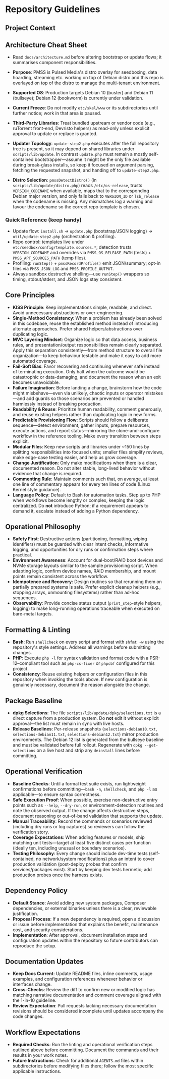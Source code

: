 # Repository Guidelines

## Project Context
## Architecture Cheat Sheet
- Read `docs/architecture.md` before altering bootstrap or update flows; it summarises component responsibilities.

- **Purpose**: PMSS is Pulsed Media's distro overlay for seedboxing, data hoarding, streaming etc. working on top of Debian distro and this repo is overlayed on top of the distro to manage the multi-tenant environment.
- **Supported OS**: Production targets Debian 10 (buster) and Debian 11 (bullseye); Debian 12 (bookworm) is currently under validation.
- **Current Freeze**: Do not modify `etc/skel/www` or its subdirectories until further notice; work in that area is paused.
- **Third-Party Libraries**: Treat bundled upstream or vendor code (e.g., ruTorrent front-end, Devristo helpers) as read-only unless explicit approval to update or replace is granted.
- **Updater Topology**: `update-step2.php` executes after the full repository tree is present, so it may depend on shared libraries under `scripts/lib/update`. In contrast `update.php` must remain a mostly self-contained bootstrapper—assume it might be the only file available during break-glass installs, so keep it focused on argument parsing, fetching the requested snapshot, and handing off to `update-step2.php`.
- **Distro Selection**: `pmssDetectDistro()` (in `scripts/lib/update/distro.php`) reads `/etc/os-release`, trusts `VERSION_CODENAME` when available, maps that to the corresponding Debian major version, and only falls back to `VERSION_ID` or `lsb_release` when the codename is missing. Any mismatches log a warning and favour the codename so the correct repo template is chosen.

### Quick Reference (keep handy)
- Update flow: `install.sh` → `update.php` (bootstrap/JSON logging) → `util/update-step2.php` (orchestration & profiling).
- Repo control: templates live under `etc/seedbox/config/template.sources.*`; detection trusts `VERSION_CODENAME` and overrides via `PMSS_OS_RELEASE_PATH` (tests) + `PMSS_APT_SOURCES_PATH` (temp files).
- Profiling: `runStep()` + `pmssRecordProfile()` emit JSON/summary; opt-in files via `PMSS_JSON_LOG` and `PMSS_PROFILE_OUTPUT`.
- Always sandbox destructive shelling—use `runStep()` wrappers so timing, stdout/stderr, and JSON logs stay consistent.

## Core Principles
- **KISS Principle**: Keep implementations simple, readable, and direct. Avoid unnecessary abstractions or over-engineering.
- **Single-Method Consistency**: When a problem has already been solved in this codebase, reuse the established method instead of introducing alternate approaches. Prefer shared helpers/abstractions over duplicating logic.
- **MVC Layering Mindset**: Organize logic so that data access, business rules, and presentation/output responsibilities remain clearly separated. Apply this separation consistently—from method structure to overall file organization—to keep behaviour testable and make it easy to add more automated coverage.
- **Fail-Soft Bias**: Favor recovering and continuing whenever safe instead of terminating execution. Only halt when the outcome would be catastrophic or data-damaging, and document the reason when an exit becomes unavoidable.
- **Failure Imagination**: Before landing a change, brainstorm how the code might misbehave—even via unlikely, chaotic inputs or operator mistakes—and add guards so those scenarios are prevented or handled harmlessly instead of breaking production.
- **Readability & Reuse**: Prioritize human readability, comment generously, and reuse existing helpers rather than duplicating logic in new forms.
- **Predictable Provisioning Flow**: Scripts should follow a deliberate sequence—detect environment, gather inputs, prepare resources, execute actions, and report status—mirroring the clone-and-configure workflow in the reference tooling. Make every transition between steps explicit.
- **Modular Files**: Keep new scripts and libraries under ~150 lines by splitting responsibilities into focused units; smaller files simplify reviews, make edge-case testing easier, and help us grow coverage.
- **Change Justification**: Only make modifications when there is a clear, documented reason. Do not alter stable, long-lived behavior without evidence that change is required.
- **Commenting Rule**: Maintain comments such that, on average, at least one line of commentary appears for every ten lines of code (Linux Kernel style guidance).
- **Language Policy**: Default to Bash for automation tasks. Step up to PHP when workflows become lengthy or complex, keeping the logic centralized. Do **not** introduce Python; if a requirement appears to demand it, escalate instead of adding a Python dependency.

## Operational Philosophy
- **Safety First**: Destructive actions (partitioning, formatting, wiping identifiers) must be guarded with clear intent checks, informative logging, and opportunities for dry runs or confirmation steps where practical.
- **Environment Awareness**: Account for dual-boot/RAID boot devices and NVMe storage layouts similar to the sample provisioning script. When adapting logic, confirm device names, RAID membership, and mount points remain consistent across the workflow.
- **Idempotence and Recovery**: Design routines so that rerunning them on partially prepared systems is safe. Prefer explicit cleanup helpers (e.g., stopping arrays, unmounting filesystems) rather than ad-hoc sequences.
- **Observability**: Provide concise status output (`print_step`-style helpers, logging) to make long-running operations traceable when executed on bare-metal targets.

## Formatting & Linting
- **Bash**: Run `shellcheck` on every script and format with `shfmt -w` using the repository's style settings. Address all warnings before submitting changes.
- **PHP**: Execute `php -l` for syntax validation and format code with a PSR-12–compliant tool such as `php-cs-fixer` or `phpcbf` configured for this project.
- **Consistency**: Reuse existing helpers or configuration files in this repository when invoking the tools above. If new configuration is genuinely necessary, document the reason alongside the change.

## Package Baseline
- **dpkg Selections**: The file `scripts/lib/update/dpkg/selections.txt` is a direct capture from a production system. Do **not** edit it without explicit approval—the list must remain in sync with live hosts.
- **Release Baselines**: Per-release snapshots (`selections-debian10.txt`, `selections-debian11.txt`, `selections-debian12.txt`) mirror production environments. The Debian 12 list is generated from the bullseye baseline and must be validated before full rollout. Regenerate with `dpkg --get-selections` on a live host and strip any `deinstall` lines before committing.

## Operational Verification
- **Baseline Checks**: Until a formal test suite exists, run lightweight confirmations before committing—`bash -n`, `shellcheck`, and `php -l` as applicable—to ensure syntax correctness.
- **Safe Execution Proof**: When possible, exercise non-destructive entry points such as `--help`, `--dry-run`, or environment-detection routines and note the observed output. If the change affects destructive steps, document reasoning or out-of-band validation that supports the update.
- **Manual Traceability**: Record the commands or scenarios reviewed (including dry runs or log captures) so reviewers can follow the verification story.
- **Coverage Expectations**: When adding features or models, ship matching unit tests—target at least five distinct cases per function (ideally ten, including unusual or boundary scenarios).
- **Testing Philosophy**: Every change should include dev-time tests (self-contained, no network/system modifications) plus an intent to cover production validation (post-deploy probes that confirm services/packages exist). Start by keeping dev tests hermetic; add production probes once the harness exists.

## Dependency Policy
- **Default Stance**: Avoid adding new system packages, Composer dependencies, or external binaries unless there is a clear, reviewable justification.
- **Proposal Process**: If a new dependency is required, open a discussion or issue before implementation that explains the benefit, maintenance cost, and security considerations.
- **Implementation**: After approval, document installation steps and configuration updates within the repository so future contributors can reproduce the setup.

## Documentation Updates
- **Keep Docs Current**: Update README files, inline comments, usage examples, and configuration references whenever behavior or interfaces change.
- **Cross-Checks**: Review the diff to confirm new or modified logic has matching narrative documentation and comment coverage aligned with the 1-in-10 guideline.
- **Review Expectation**: Pull requests lacking necessary documentation revisions should be considered incomplete until updates accompany the code changes.

## Workflow Expectations
- **Required Checks**: Run the linting and operational verification steps outlined above before committing. Document the commands and their results in your work notes.
- **Future Instructions**: Check for additional `AGENTS.md` files within subdirectories before modifying files there; follow the most specific applicable instructions.
